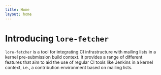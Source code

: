 ```yaml
---
title: Home
layout: home
---
```


# Introducing `lore-fetcher`

`lore-fetcher` is a tool for integrating CI infrastructure with mailing lists in a kernel pre-submission
build context. It provides a range of different features that aim to aid the use of regular CI tools like
Jenkins in a kernel context, i.e., a contribution environment based on mailing lists.
